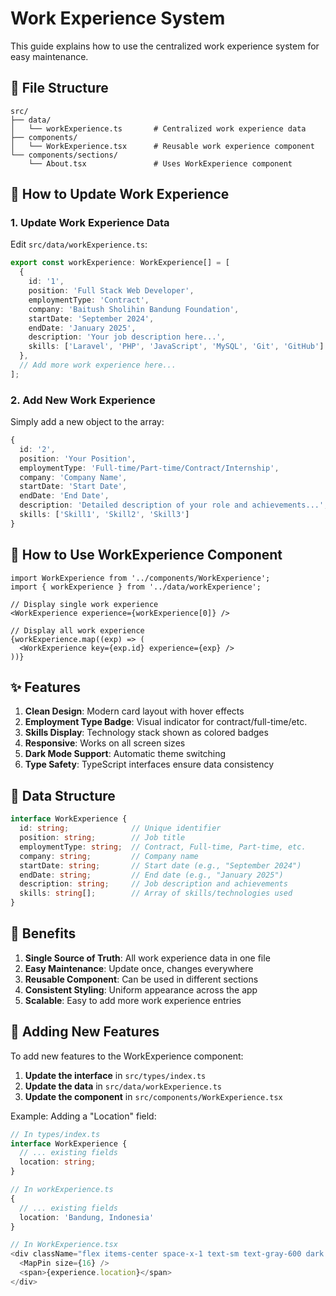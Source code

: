 # Work Experience System

This guide explains how to use the centralized work experience system for easy maintenance.

## 📁 File Structure

```
src/
├── data/
│   └── workExperience.ts       # Centralized work experience data
├── components/
│   └── WorkExperience.tsx      # Reusable work experience component
└── components/sections/
    └── About.tsx               # Uses WorkExperience component
```

## 🔧 How to Update Work Experience

### 1. Update Work Experience Data
Edit `src/data/workExperience.ts`:

```typescript
export const workExperience: WorkExperience[] = [
  {
    id: '1',
    position: 'Full Stack Web Developer',
    employmentType: 'Contract',
    company: 'Baitush Sholihin Bandung Foundation',
    startDate: 'September 2024',
    endDate: 'January 2025',
    description: 'Your job description here...',
    skills: ['Laravel', 'PHP', 'JavaScript', 'MySQL', 'Git', 'GitHub']
  },
  // Add more work experience here...
];
```

### 2. Add New Work Experience
Simply add a new object to the array:

```typescript
{
  id: '2',
  position: 'Your Position',
  employmentType: 'Full-time/Part-time/Contract/Internship',
  company: 'Company Name',
  startDate: 'Start Date',
  endDate: 'End Date',
  description: 'Detailed description of your role and achievements...',
  skills: ['Skill1', 'Skill2', 'Skill3']
}
```

## 🎨 How to Use WorkExperience Component

```tsx
import WorkExperience from '../components/WorkExperience';
import { workExperience } from '../data/workExperience';

// Display single work experience
<WorkExperience experience={workExperience[0]} />

// Display all work experience
{workExperience.map((exp) => (
  <WorkExperience key={exp.id} experience={exp} />
))}
```

## ✨ Features

1. **Clean Design**: Modern card layout with hover effects
2. **Employment Type Badge**: Visual indicator for contract/full-time/etc.
3. **Skills Display**: Technology stack shown as colored badges
4. **Responsive**: Works on all screen sizes
5. **Dark Mode Support**: Automatic theme switching
6. **Type Safety**: TypeScript interfaces ensure data consistency

## 📝 Data Structure

```typescript
interface WorkExperience {
  id: string;              // Unique identifier
  position: string;        // Job title
  employmentType: string;  // Contract, Full-time, Part-time, etc.
  company: string;         // Company name
  startDate: string;       // Start date (e.g., "September 2024")
  endDate: string;         // End date (e.g., "January 2025")
  description: string;     // Job description and achievements
  skills: string[];        // Array of skills/technologies used
}
```

## 🎯 Benefits

1. **Single Source of Truth**: All work experience data in one file
2. **Easy Maintenance**: Update once, changes everywhere
3. **Reusable Component**: Can be used in different sections
4. **Consistent Styling**: Uniform appearance across the app
5. **Scalable**: Easy to add more work experience entries

## 🔄 Adding New Features

To add new features to the WorkExperience component:

1. **Update the interface** in `src/types/index.ts`
2. **Update the data** in `src/data/workExperience.ts`
3. **Update the component** in `src/components/WorkExperience.tsx`

Example: Adding a "Location" field:
```typescript
// In types/index.ts
interface WorkExperience {
  // ... existing fields
  location: string;
}

// In workExperience.ts
{
  // ... existing fields
  location: 'Bandung, Indonesia'
}

// In WorkExperience.tsx
<div className="flex items-center space-x-1 text-sm text-gray-600 dark:text-gray-400">
  <MapPin size={16} />
  <span>{experience.location}</span>
</div>
``` 